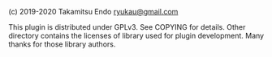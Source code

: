 (c) 2019-2020 Takamitsu Endo <ryukau@gmail.com>

This plugin is distributed under GPLv3. See COPYING for details. Other directory contains the licenses of library used for plugin development. Many thanks for those library authors.
